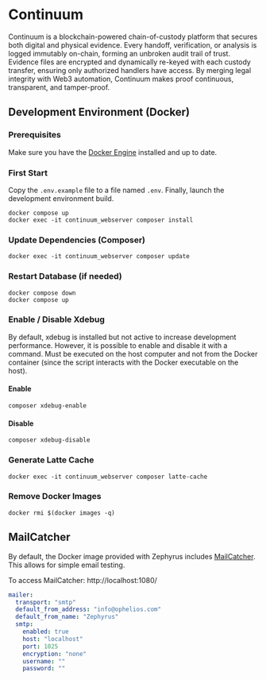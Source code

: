 # Continuum

Continuum is a blockchain-powered chain-of-custody platform that secures both digital and physical evidence.
Every handoff, verification, or analysis is logged immutably on-chain, forming an unbroken audit trail of trust.
Evidence files are encrypted and dynamically re-keyed with each custody transfer, ensuring only authorized handlers 
have access. By merging legal integrity with Web3 automation, Continuum makes proof continuous, transparent, 
and tamper-proof.

## Development Environment (Docker)

### Prerequisites
Make sure you have the [Docker Engine](https://www.docker.com/products/docker-desktop/) installed and up to date.

### First Start
Copy the `.env.example` file to a file named `.env`. Finally, launch the development environment build.

```ssh
docker compose up
docker exec -it continuum_webserver composer install
```

### Update Dependencies (Composer)
```ssh
docker exec -it continuum_webserver composer update
```


### Restart Database (if needed)
```ssh
docker compose down
docker compose up
```


### Enable / Disable Xdebug
By default, xdebug is installed but not active to increase development performance. However, it is possible to enable and disable it with a command. Must be executed on the host computer and not from the Docker container (since the script interacts with the Docker executable on the host).

#### Enable
```ssh
composer xdebug-enable
```


#### Disable
```ssh
composer xdebug-disable
```


### Generate Latte Cache
```ssh
docker exec -it continuum_webserver composer latte-cache
```


### Remove Docker Images
```ssh
docker rmi $(docker images -q)
```


## MailCatcher

By default, the Docker image provided with Zephyrus includes [MailCatcher](https://www.google.com/search?client=safari&rls=en&q=mailcatcher&ie=UTF-8&oe=UTF-8). This allows for simple email testing.

To access MailCatcher: http://localhost:1080/

```yml
mailer:
  transport: "smtp"
  default_from_address: "info@ophelios.com"
  default_from_name: "Zephyrus"
  smtp:
    enabled: true
    host: "localhost"
    port: 1025
    encryption: "none"
    username: ""
    password: ""
```
